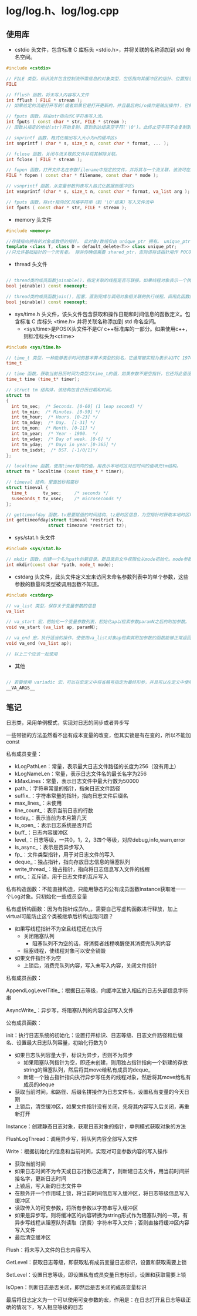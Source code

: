 # log/log.h、log/log.cpp

## 使用库

* cstdio 头文件，包含标准 C 库标头 \<stdio.h>，并将关联的名称添加到 std 命名空间。

```C++
#include <cstdio>

// FILE 类型，标识流并包含控制流所需信息的对象类型，包括指向其缓冲区的指针、位置指示器和所有状态指示器。
FILE

// fflush 函数，将未写入内容写入文件
int fflush ( FILE * stream );
// 如果给定的流是打开写的(或者如果它是打开更新的，并且最后的i/o操作是输出操作)，它的输出缓冲区中任何未写的数据都被写入文件。如果stream是空指针，所有这样的流都将被刷新。

// fputs 函数，将由str指向的C字符串写入流。
int fputs ( const char * str, FILE * stream );
// 函数从指定的地址(str)开始复制，直到到达结束空字符('\0')。此终止空字符不会复制到流中。

// snprintf 函数，格式化输出写入大小为n的缓冲区s
int snprintf ( char * s, size_t n, const char * format, ... );

// fclose 函数，关闭与流关联的文件并将其解除关联。
int fclose ( FILE * stream );

// fopen 函数，打开文件名在参数filename中指定的文件，并将其与一个流关联，该流可在未来操作中由返回的FILE指针识别。
FILE * fopen ( const char * filename, const char * mode );

// vsnprintf 函数，从变量参数列表写入格式化数据到缓冲区s
int vsnprintf (char * s, size_t n, const char * format, va_list arg );

// fputs 函数，将str指向的C风格字符串（到 '\0'结束）写入文件流中
int fputs ( const char * str, FILE * stream );
```

* memory 头文件

```C++
#include <memory>

//存储指向拥有的对象或数组的指针。 此对象/数组仅由 unique_ptr 拥有。 unique_ptr 被销毁后，此对象/数组也将被销毁。
template <class T, class D = default_delete<T>> class unique_ptr;
//只允许基础指针的一个所有者。 除非你确信需要 shared_ptr，否则请将该指针用作 POCO 的默认选项。 可以移到新所有者，但不会复制或共享。 替换已弃用的 auto_ptr。 与 boost::scoped_ptr 比较。 unique_ptr 小巧高效；大小等同于一个指针且支持 rvalue 引用，从而可实现快速插入和对 C++ 标准库集合的检索。
```

* thread 头文件

```C++

// thread类的成员函数joinable()，指定关联的线程是否可联接。如果线程对象表示一个执行线程，那么它就是可联接的。
bool joinable() const noexcept;

// thread类的成员函数join()，阻塞，直到完成与调用对象相关联的执行线程。调用此函数后，线程对象变得不可连接，可以安全地销毁。
bool joinable() const noexcept;

```

* sys/time.h 头文件，该头文件包含获取和操作日期和时间信息的函数定义。包含标准 C 库标头 <time.h> 并将关联名称添加到 std 命名空间。
  * \<sys/time>是POSIX头文件不是C/ c++标准库的一部分。如果使用c++，则标准标头为\<ctime>

```C++
#include <sys/time.h>

// time_t 类型，一种能够表示时间的基本算术类型的别名，它通常被实现为表示从UTC 1970年1月1日00:00小时开始经过的秒数的整数值(即unix时间戳)
time_t

// time 函数，获取当前日历时间为类型为time_t的值，如果参数不是空指针，它还将此值设置为timer所指向的对象。
time_t time (time_t* timer);

// struct tm 结构体，该结构包含日历日期和时间。
struct tm
{
  int tm_sec;  /* Seconds. [0-60] (1 leap second) */
  int tm_min;  /* Minutes. [0-59] */
  int tm_hour;  /* Hours. [0-23] */
  int tm_mday;  /* Day.  [1-31] */
  int tm_mon;  /* Month. [0-11] */
  int tm_year;  /* Year - 1900.  */
  int tm_wday;  /* Day of week. [0-6] */
  int tm_yday;  /* Days in year.[0-365] */
  int tm_isdst;  /* DST. [-1/0/1]*/
};

// localtime 函数，使用timer指向的值，用表示本地时区对应时间的值填充tm结构。
struct tm * localtime (const time_t * timer);

// timeval 结构，里面放秒和毫秒
struct timeval {
  time_t      tv_sec;     /* seconds */
  suseconds_t tv_usec;    /* microseconds */
};

// gettimeofday 函数，tv是要赋值的时间结构，tz是时区信息，为空指针时获取本地时区时间
int gettimeofday(struct timeval *restrict tv,
                struct timezone *restrict tz);
```

* sys/stat.h 头文件

```C++
#include <sys/stat.h>

// mkdir 函数，创建一个名为path的新目录。新目录的文件权限位从mode初始化。mode参数的这些文件权限位由进程的文件创建掩码修改。
int mkdir(const char *path, mode_t mode);
```

* cstdarg 头文件，此头文件定义宏来访问未命名参数列表中的单个参数，这些参数的数量和类型被调用函数不知道。

```C++
#include <cstdarg>

// va_list 类型，保存关于变量参数的信息
va_list

// va_start 宏，初始化一个变量参数列表，初始化ap以检索参数paramN之后的附加参数。
void va_start (va_list ap, paramN); 

// va_end 宏，执行适当的操作，使使用va_list对象ap检索其附加参数的函数能够正常返回。
void va_end (va_list ap);

// 以上三个应该一起使用
```

* 其他

```C++

// 若要使用 variadic 宏，可以在宏定义中将省略号指定为最终形参，并且可以在定义中使用替换标识符 __VA_ARGS__ 来插入额外参数。 __VA_ARGS__ 将由与省略号匹配的所有参数（包括它们之间的逗号）替换。
__VA_ARGS__
```

## 笔记

日志类，采用单例模式，实现对日志的同步或者异步写

一些带锁的方法虽然看不出有成本变量的改变，但其实锁是有在变的，所以不能加const

私有成员变量：

* kLogPathLen：常量，表示最大日志文件路径的长度为256（没有用上）
* kLogNameLen：常量，表示日志文件名的最长名字为256
* kMaxLines：常量，表示日志文件中最大行数为50000
* path_：字符串常量的指针，指向日志文件路径
* suffix_：字符串常量的指针，指向日志文件后缀名
* max_lines_：未使用
* line_count_：表示当前日志的行数
* today_：表示当前为本月第几天
* is_open_：表示日志系统是否开启
* buff_：日志内容缓冲区
* level_：日志等级，一共0，1，2，3四个等级，对应debug,info,warn,error
* is_async_：表示是否异步写入
* fp_：文件类型指针，用于对日志文件的写入
* deque_：独占指针，指向存放日志信息的阻塞队列
* write_thread_：独占指针，指向将日志信息写入文件的线程
* mtx_：互斥锁，用于日志文件的互斥写入

私有构造函数：不能直接构造，只能用静态的公有成员函数Instance获取唯一一个Log对象。只初始化一些成员变量

私有虚析构函数：因为有指针成员fp_，需要自己写虚构函数进行释放，加上virtual可能防止这个类被继承后析构出现问题？

* 如果写线程指针不为空且线程还在执行
  * 关闭阻塞队列
    * 阻塞队列不为空的话，将消费者线程唤醒使其消费完队列内容
  * 阻塞线程，使线程对象可以安全销毁
* 如果文件指针不为空
  * 上锁后，消费完队列内容，写入未写入内容，关闭文件指针

私有成员函数：

AppendLogLevelTitle_：根据日志等级，向缓冲区放入相应的日志头部信息字符串

AsyncWrite_：异步写，将阻塞队列的内容全部写入文件

公有成员函数：

init：执行日志系统的初始化：设置打开标识、日志等级、日志文件路径和后缀名、设置最大日志队列容量，初始化行数为0

* 如果日志队列容量大于，标识为异步，否则不为异步
  * 如果阻塞队列指针为空，即还未创建，则用独占指针指向一个新建的存放string的阻塞队列，然后将其move给私有成员的deque_
  * 新建一个独占指针指向执行异步写任务的线程对象，然后将其move给私有成员的deque
* 获取当前时间，和路径、后缀名拼接作为日志文件名，设置私有变量的今天日期
* 上锁后，清空缓冲区，如果文件指针没有关闭，先将其内容写入后关闭，再重新打开

Instance：创建静态日志对象，获取日志对象的指针，单例模式获取对象的方法

FlushLogThread：调用异步写，将队列内容全部写入文件

Write：根据初始化的信息和当前时间，实现对可变参数内容的写入操作

* 获取当前时间
* 如果日志时间不为今天或日志行数已近满了，则新建日志文件，用当前时间拼接名字，更新日志时间
* 上锁后，写入新的日志文件中
* 在额外开一个作用域上锁，将当前时间信息写入缓冲区，将日志等级信息写入缓冲区
* 读取传入的可变参数，将所有参数以字符串写入缓冲区
* 如果是异步写，则将缓冲区的内容转换为string形式作为阻塞队列的一项，有异步写线程从阻塞队列读取（消费）字符串写入文件；否则直接将缓冲区内容写入文件
* 最后清空缓冲区

Flush：将未写入文件的日志内容写入

GetLevel：获取日志等级，即获取私有成员变量日志标识，设置和获取需要上锁

SetLevel：设置日志等级，即设置私有成员变量日志标识，设置和获取需要上锁

IsOpen：判断日志是否关闭，即然后是否关闭的成员变量标识

最后将日志定义为一个可以使用可变参数的宏，作用是：在日志打开且日志等级正确的情况下，写入相应等级的日志
